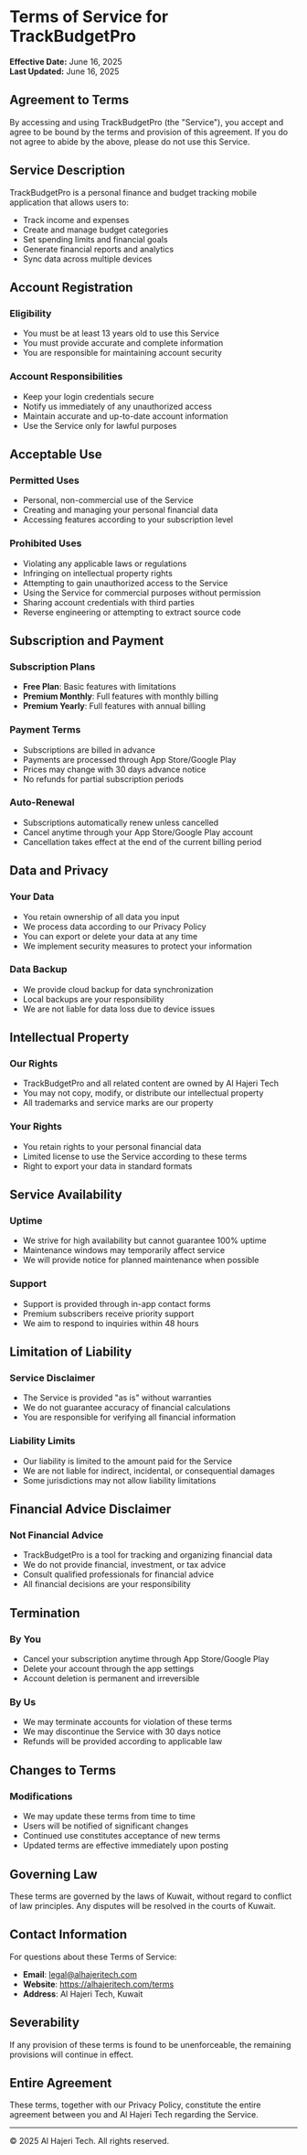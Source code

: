 # Terms of Service for TrackBudgetPro

**Effective Date:** June 16, 2025  
**Last Updated:** June 16, 2025

## Agreement to Terms

By accessing and using TrackBudgetPro (the "Service"), you accept and agree to be bound by the terms and provision of this agreement. If you do not agree to abide by the above, please do not use this Service.

## Service Description

TrackBudgetPro is a personal finance and budget tracking mobile application that allows users to:

- Track income and expenses
- Create and manage budget categories
- Set spending limits and financial goals
- Generate financial reports and analytics
- Sync data across multiple devices

## Account Registration

### Eligibility

- You must be at least 13 years old to use this Service
- You must provide accurate and complete information
- You are responsible for maintaining account security

### Account Responsibilities

- Keep your login credentials secure
- Notify us immediately of any unauthorized access
- Maintain accurate and up-to-date account information
- Use the Service only for lawful purposes

## Acceptable Use

### Permitted Uses

- Personal, non-commercial use of the Service
- Creating and managing your personal financial data
- Accessing features according to your subscription level

### Prohibited Uses

- Violating any applicable laws or regulations
- Infringing on intellectual property rights
- Attempting to gain unauthorized access to the Service
- Using the Service for commercial purposes without permission
- Sharing account credentials with third parties
- Reverse engineering or attempting to extract source code

## Subscription and Payment

### Subscription Plans

- **Free Plan**: Basic features with limitations
- **Premium Monthly**: Full features with monthly billing
- **Premium Yearly**: Full features with annual billing

### Payment Terms

- Subscriptions are billed in advance
- Payments are processed through App Store/Google Play
- Prices may change with 30 days advance notice
- No refunds for partial subscription periods

### Auto-Renewal

- Subscriptions automatically renew unless cancelled
- Cancel anytime through your App Store/Google Play account
- Cancellation takes effect at the end of the current billing period

## Data and Privacy

### Your Data

- You retain ownership of all data you input
- We process data according to our Privacy Policy
- You can export or delete your data at any time
- We implement security measures to protect your information

### Data Backup

- We provide cloud backup for data synchronization
- Local backups are your responsibility
- We are not liable for data loss due to device issues

## Intellectual Property

### Our Rights

- TrackBudgetPro and all related content are owned by Al Hajeri Tech
- You may not copy, modify, or distribute our intellectual property
- All trademarks and service marks are our property

### Your Rights

- You retain rights to your personal financial data
- Limited license to use the Service according to these terms
- Right to export your data in standard formats

## Service Availability

### Uptime

- We strive for high availability but cannot guarantee 100% uptime
- Maintenance windows may temporarily affect service
- We will provide notice for planned maintenance when possible

### Support

- Support is provided through in-app contact forms
- Premium subscribers receive priority support
- We aim to respond to inquiries within 48 hours

## Limitation of Liability

### Service Disclaimer

- The Service is provided "as is" without warranties
- We do not guarantee accuracy of financial calculations
- You are responsible for verifying all financial information

### Liability Limits

- Our liability is limited to the amount paid for the Service
- We are not liable for indirect, incidental, or consequential damages
- Some jurisdictions may not allow liability limitations

## Financial Advice Disclaimer

### Not Financial Advice

- TrackBudgetPro is a tool for tracking and organizing financial data
- We do not provide financial, investment, or tax advice
- Consult qualified professionals for financial advice
- All financial decisions are your responsibility

## Termination

### By You

- Cancel your subscription anytime through App Store/Google Play
- Delete your account through the app settings
- Account deletion is permanent and irreversible

### By Us

- We may terminate accounts for violation of these terms
- We may discontinue the Service with 30 days notice
- Refunds will be provided according to applicable law

## Changes to Terms

### Modifications

- We may update these terms from time to time
- Users will be notified of significant changes
- Continued use constitutes acceptance of new terms
- Updated terms are effective immediately upon posting

## Governing Law

These terms are governed by the laws of Kuwait, without regard to conflict of law principles. Any disputes will be resolved in the courts of Kuwait.

## Contact Information

For questions about these Terms of Service:

- **Email**: legal@alhajeritech.com
- **Website**: https://alhajeritech.com/terms
- **Address**: Al Hajeri Tech, Kuwait

## Severability

If any provision of these terms is found to be unenforceable, the remaining provisions will continue in effect.

## Entire Agreement

These terms, together with our Privacy Policy, constitute the entire agreement between you and Al Hajeri Tech regarding the Service.

---

© 2025 Al Hajeri Tech. All rights reserved.
